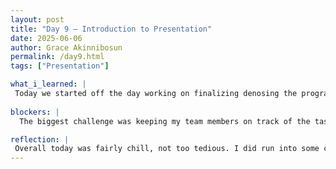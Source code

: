 ```yaml
---
layout: post
title: "Day 9 – Introduction to Presentation"
date: 2025-06-06
author: Grace Akinnibosun
permalink: /day9.html
tags: ["Presentation"]

what_i_learned: |
 Today we started off the day working on finalizing denosing the program on Google collab. Next we followed up with working as a group on the first week on presenting our presentation. We all collectively gathered information regarding all we went through this week and last week. And what we plan on accomplishing in the upcmomg week. After, we recorded our group presentation as a group and discussed the importance of the work we are doing in are project. 
  
blockers: |
  The biggest challenge was keeping my team members on track of the task. Sometimes I found them being distracted. But with extra encouragement we were able to focus and get back on track.

reflection: |
 Overall today was fairly chill, not too tedious. I did run into some challenges or blockers as you must say within my group.   I enjoyed this week, my team is very helpful. And whenever I need help I am able to ask them for help. It is nice knowing that I have relaible group memebers. I like the fact that we are on campus and we can explore within other groups to see what they are working on.
---
```

